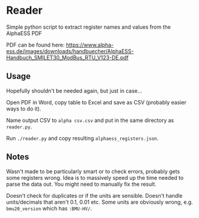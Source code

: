 # Reader

Simple python script to extract register names and values from the AlphaESS PDF

PDF can be found here: https://www.alpha-ess.de/images/downloads/handbuecher/AlphaESS-Handbuch_SMILET30_ModBus_RTU_V123-DE.pdf

## Usage

Hopefully shouldn't be needed again, but just in case...

Open PDF in Word, copy table to Excel and save as CSV (probably easier ways to do it).

Name output CSV to `alpha csv.csv` and put in the same directory as `reader.py`.

Run `./reader.py` and copy resulting `alphaess_registers.json`.

## Notes

Wasn't made to be particularly smart or to check errors, probably gets some registers wrong. Idea is
to massively speed up the time needed to parse the data out. You might need to manually fix the result.

Doesn't check for duplicates or if the units are sensible. Doesn't handle units/decimals that aren't
0.1, 0.01 etc. Some units are obviously wrong, e.g. `bmu20_version` which has `:BMU-HV/`. 

